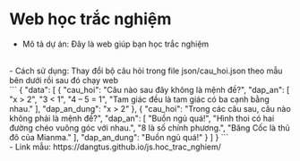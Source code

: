 # Web học trắc nghiệm
- Mô tả dự án: Đây là web giúp bạn học trắc nghiệm
<br>
- Cách sử dụng: Thay đổi bộ câu hỏi trong file json/cau_hoi.json theo mẫu bên dưới rồi sau đó chạy web
<br>
```
{
    "data": [
        {
            "cau_hoi": "Câu nào sau đây không là mệnh đề?",
            "dap_an": [
                "x > 2",
                "3 < 1",
                "4 – 5 = 1",
                "Tam giác đều là tam giác có ba cạnh bằng nhau."
            ],
            "dap_an_dung": "x > 2"
        },
        {
            "cau_hoi": "Trong các câu sau, câu nào không phải là mệnh đề?",
            "dap_an": [
                "Buồn ngủ quá!",
                "Hình thoi có hai đường chéo vuông góc với nhau.",
                "8 là số chính phương.",
                "Băng Cốc là thủ đô của Mianma."
            ],
            "dap_an_dung": "Buồn ngủ quá!"
        }
    ]
}
```
<br>
- Link mẫu: https://dangtus.github.io/js.hoc_trac_nghiem/
